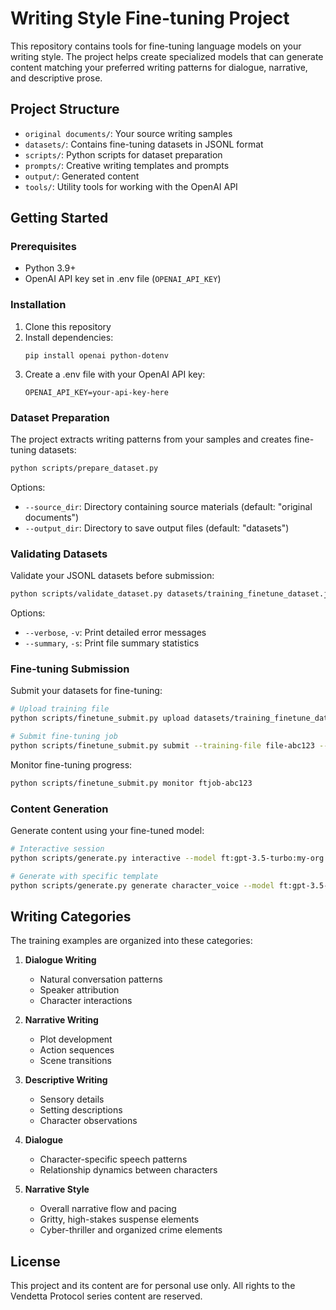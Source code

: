 # Writing Style Fine-tuning Project

This repository contains tools for fine-tuning language models on your writing style. The project helps create specialized models that can generate content matching your preferred writing patterns for dialogue, narrative, and descriptive prose.

## Project Structure

- `original documents/`: Your source writing samples
- `datasets/`: Contains fine-tuning datasets in JSONL format
- `scripts/`: Python scripts for dataset preparation
- `prompts/`: Creative writing templates and prompts
- `output/`: Generated content
- `tools/`: Utility tools for working with the OpenAI API

## Getting Started

### Prerequisites

- Python 3.9+
- OpenAI API key set in .env file (`OPENAI_API_KEY`)

### Installation

1. Clone this repository
2. Install dependencies:
   ```
   pip install openai python-dotenv
   ```
3. Create a .env file with your OpenAI API key:
   ```
   OPENAI_API_KEY=your-api-key-here
   ```

### Dataset Preparation

The project extracts writing patterns from your samples and creates fine-tuning datasets:

```bash
python scripts/prepare_dataset.py
```

Options:
- `--source_dir`: Directory containing source materials (default: "original documents")
- `--output_dir`: Directory to save output files (default: "datasets")

### Validating Datasets

Validate your JSONL datasets before submission:

```bash
python scripts/validate_dataset.py datasets/training_finetune_dataset.jsonl --summary
```

Options:
- `--verbose`, `-v`: Print detailed error messages
- `--summary`, `-s`: Print file summary statistics

### Fine-tuning Submission

Submit your datasets for fine-tuning:

```bash
# Upload training file
python scripts/finetune_submit.py upload datasets/training_finetune_dataset.jsonl

# Submit fine-tuning job
python scripts/finetune_submit.py submit --training-file file-abc123 --validation-file file-def456 --model gpt-3.5-turbo --suffix vendetta-protocol
```

Monitor fine-tuning progress:

```bash
python scripts/finetune_submit.py monitor ftjob-abc123
```

### Content Generation

Generate content using your fine-tuned model:

```bash
# Interactive session
python scripts/generate.py interactive --model ft:gpt-3.5-turbo:my-org:vendetta-protocol:abc123

# Generate with specific template
python scripts/generate.py generate character_voice --model ft:gpt-3.5-turbo:my-org:vendetta-protocol:abc123
```

## Writing Categories

The training examples are organized into these categories:

1. **Dialogue Writing**
   - Natural conversation patterns
   - Speaker attribution
   - Character interactions

2. **Narrative Writing**
   - Plot development
   - Action sequences
   - Scene transitions

3. **Descriptive Writing**
   - Sensory details
   - Setting descriptions
   - Character observations

3. **Dialogue**
   - Character-specific speech patterns
   - Relationship dynamics between characters

4. **Narrative Style**
   - Overall narrative flow and pacing
   - Gritty, high-stakes suspense elements
   - Cyber-thriller and organized crime elements

## License

This project and its content are for personal use only. All rights to the Vendetta Protocol series content are reserved.
